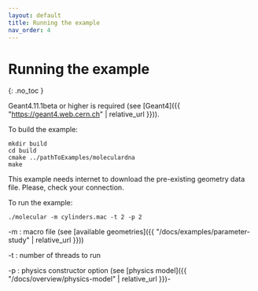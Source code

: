 ```yaml
---
layout: default
title: Running the example
nav_order: 4
---
```


# Running the example
{: .no_toc }

Geant4.11.1beta or higher is required (see [Geant4]({{ "https://geant4.web.cern.ch" | relative_url }})). 

To build the example:

```
mkdir build
cd build
cmake ../pathToExamples/moleculardna
make
```
This example needs internet to download the pre-existing geometry data file. Please, check your connection. 

To run the example:
```
./molecular -m cylinders.mac -t 2 -p 2
```

-m : macro file (see [available geometries]({{ "/docs/examples/parameter-study" | relative_url }}))

-t : number of threads to run

-p : physics constructor option (see [physics model]({{ "/docs/overview/physics-model" | relative_url }})-
